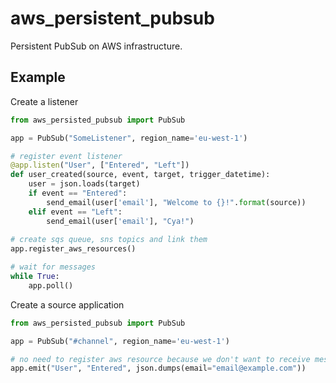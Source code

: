 # aws_persistent_pubsub
Persistent PubSub on AWS infrastructure.

## Example

Create a listener
```python
from aws_persisted_pubsub import PubSub

app = PubSub("SomeListener", region_name='eu-west-1')

# register event listener
@app.listen("User", ["Entered", "Left"])
def user_created(source, event, target, trigger_datetime):
    user = json.loads(target)
    if event == "Entered":
        send_email(user['email'], "Welcome to {}!".format(source))
    elif event == "Left":
        send_email(user['email'], "Cya!")
  
# create sqs queue, sns topics and link them
app.register_aws_resources()

# wait for messages
while True:
    app.poll()
```

Create a source application
```python
from aws_persisted_pubsub import PubSub

app = PubSub("#channel", region_name='eu-west-1')

# no need to register aws resource because we don't want to receive messages
app.emit("User", "Entered", json.dumps(email="email@example.com"))
```
